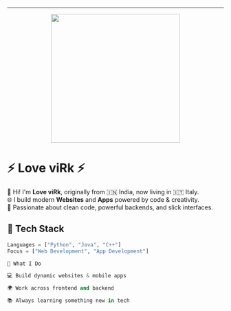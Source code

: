 
---

<p align="center">
  <img src="[https://github.com/LovEviRkk/LovEviRkk/Avatar.jpg](https://github.com/LovEviRkk/LovEviRkk/blob/main/Avatar.jpg)" width="300"/>
</p>

# ⚡ Love viRk ⚡

👋 Hi! I'm **Love viRk**, originally from 🇮🇳 India, now living in 🇮🇹 Italy.  
🌐 I build modern **Websites** and **Apps** powered by code & creativity.  
🔧 Passionate about clean code, powerful backends, and slick interfaces.

## 🚀 Tech Stack
```python
Languages = ["Python", "Java", "C++"]
Focus = ["Web Development", "App Development"]

🌈 What I Do

💻 Build dynamic websites & mobile apps

🌍 Work across frontend and backend

📚 Always learning something new in tech
